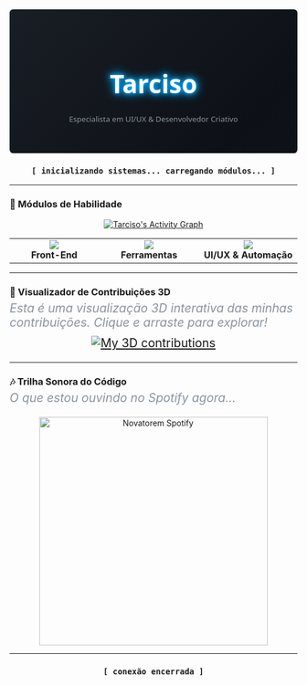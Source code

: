 <div align="center">

  <svg fill="none" viewBox="0 0 800 400" width="800" height="400" xmlns="http://www.w3.org/2000/svg">
    <foreignObject width="100%" height="100%">
      <div xmlns="http://www.w3.org/1999/xhtml">
        <style>
          @keyframes gradient-animation {
            0% { background-position: 0% 50%; }
            50% { background-position: 100% 50%; }
            100% { background-position: 0% 50%; }
          }
          @keyframes text-glow {
            0%, 100% { text-shadow: 0 0 10px #00aaff, 0 0 20px #00aaff, 0 0 30px #00aaff; }
            50% { text-shadow: 0 0 20px #00aaff, 0 0 30px #00aaff, 0 0 40px #00aaff; }
          }
          .container {
            font-family: 'Fira Code', 'Segoe UI', 'Roboto', 'Helvetica Neue', 'Arial', sans-serif;
            background: linear-gradient(-45deg, #0d1117, #161b22, #0d1117, #21262d);
            background-size: 400% 400%;
            animation: gradient-animation 10s ease infinite;
            width: 100%;
            height: 400px;
            display: flex;
            flex-direction: column;
            align-items: center;
            justify-content: center;
            text-align: center;
            color: #c9d1d9;
            border-radius: 10px;
          }
          h1 {
            font-size: 5em;
            font-weight: 700;
            color: #fff;
            animation: text-glow 2.5s ease-in-out infinite;
          }
          p {
            font-size: 1.5em;
            margin-top: -10px;
            color: #8b949e;
          }
        </style>
        <div class="container">
          <h1>Tarciso</h1>
          <p>Especialista em UI/UX & Desenvolvedor Criativo</p>
        </div>
      </div>
    </foreignObject>
  </svg>
</div>

<div align="center">

  ### `[ inicializando sistemas... carregando módulos... ]`

</div>

---

### 🚀 Módulos de Habilidade

<div align="center">
  <a href="https://github.com/ashutosh00710/github-readme-activity-graph">
    <img alt="Tarciso's Activity Graph" src="https://github-readme-activity-graph.vercel.app/graph?username=tarxdev&bg_color=0d1117&color=ffffff&line=00aaff&point=ffffff&area=true&hide_border=true" />
  </a>
</div>

<table align="center">
  <tr>
    <td align="center" width="200">
      <img src="https://skillicons.dev/icons?i=html,css,js,react" />
      <br><strong>Front-End</strong>
    </td>
    <td align="center" width="200">
      <img src="https://skillicons.dev/icons?i=git,github,postman" />
      <br><strong>Ferramentas</strong>
    </td>
    <td align="center" width="200">
      <img src="https://skillicons.dev/icons?i=figma,bots" />
      <br><strong>UI/UX & Automação</strong>
    </td>
  </tr>
</table>

---

### 🌌 Visualizador de Contribuições 3D

_Esta é uma visualização 3D interativa das minhas contribuições. Clique e arraste para explorar!_

<p align="center">
  <a href="https://github.com/yoshi389111/github-profile-3d-contrib">
    <img src="https://github-profile-3d-contrib.vercel.app/api?username=tarxdev&theme=dark" alt="My 3D contributions" />
  </a>
</p>

---

### 🎶 Trilha Sonora do Código

_O que estou ouvindo no Spotify agora..._

<div align="center">
  <a href="https://github.com/novatorem/novatorem-activity">
  <img src="https://novatorem.vercel.app/api/spotify?background_color=0d1117&border_color=00aaff" alt="Novatorem Spotify" width="400" />
  </a>
</div>

---

<div align="center">

### `[ conexão encerrada ]`

</div>
